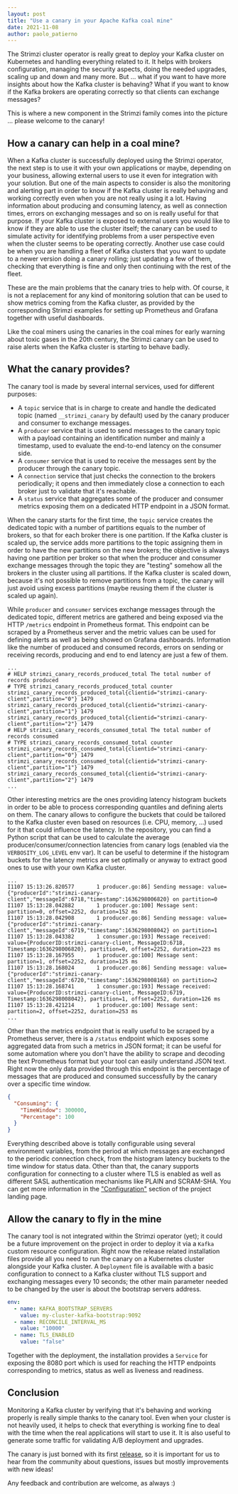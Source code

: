 ```yaml
---
layout: post
title: "Use a canary in your Apache Kafka coal mine"
date: 2021-11-08
author: paolo_patierno
---
```


The Strimzi cluster operator is really great to deploy your Kafka cluster on Kubernetes and handling everything related to it.
It helps with brokers configuration, managing the security aspects, doing the needed upgrades, scaling up and down and many more.
But ... what if you want to have more insights about how the Kafka cluster is behaving?
What if you want to know if the Kafka brokers are operating correctly so that clients can exchange messages?

This is where a new component in the Strimzi family comes into the picture ... please welcome to the canary!

<!--more-->

## How a canary can help in a coal mine?

When a Kafka cluster is successfully deployed using the Strimzi operator, the next step is to use it with your own applications or maybe, depending on your business, allowing external users to use it even for integration with your solution.
But one of the main aspects to consider is also the monitoring and alerting part in order to know if the Kafka cluster is really behaving and working correctly even when you are not really using it a lot.
Having information about producing and consuming latency, as well as connection times, errors on exchanging messages and so on is really useful for that purpose.
If your Kafka cluster is exposed to external users you would like to know if they are able to use the cluster itself; the canary can be used to simulate activity for identifying problems from a user perspective even when the cluster seems to be operating correctly.
Another use case could be when you are handling a fleet of Kafka clusters that you want to update to a newer version doing a canary rolling; just updating a few of them, checking that everything is fine and only then continuing with the rest of the fleet.

These are the main problems that the canary tries to help with.
Of course, it is not a replacement for any kind of monitoring solution that can be used to show metrics coming from the Kafka cluster, as provided by the corresponding Strimzi examples for setting up Prometheus and Grafana together with useful dashboards.

Like the coal miners using the canaries in the coal mines for early warning about toxic gases in the 20th century, the Strimzi canary can be used to raise alerts when the Kafka cluster is starting to behave badly.

## What the canary provides?

The canary tool is made by several internal services, used for different purposes:

* A `topic` service that is in charge to create and handle the dedicated topic (named `__strimzi_canary` by default) used by the canary producer and consumer to exchange messages.
* A `producer` service that is used to send messages to the canary topic with a payload containing an identification number and mainly a timestamp, used to evaluate the end-to-end latency on the consumer side.
* A `consumer` service that is used to receive the messages sent by the producer through the canary topic.
* A `connection` service that just checks the connection to the brokers periodically; it opens and then immediately close a connection to each broker just to validate that it's reachable.
* A `status` service that aggregates some of the producer and consumer metrics exposing them on a dedicated HTTP endpoint in a JSON format.

When the canary starts for the first time, the `topic` service creates the dedicated topic with a number of partitions equals to the number of brokers, so that for each broker there is one partition.
If the Kafka cluster is scaled up, the service adds more partitions to the topic assigning them in order to have the new partitions on the new brokers; the objective is always having one partition per broker so that when the producer and consumer exchange messages through the topic they are "testing" somehow all the brokers in the cluster using all partitions.
If the Kafka cluster is scaled down, because it's not possible to remove partitions from a topic, the canary will just avoid using excess partitions (maybe reusing them if the cluster is scaled up again).

While `producer` and `consumer` services exchange messages through the dedicated topic, different metrics are gathered and being exposed via the HTTP `/metrics` endpoint in Prometheus format.
This endpoint can be scraped by a Prometheus server and the metric values can be used for defining alerts as well as being showed on Grafana dashboards.
Information like the number of produced and consumed records, errors on sending or receiving records, producing and end to end latency are just a few of them.

```
...
# HELP strimzi_canary_records_produced_total The total number of records produced
# TYPE strimzi_canary_records_produced_total counter
strimzi_canary_records_produced_total{clientid="strimzi-canary-client",partition="0"} 1479
strimzi_canary_records_produced_total{clientid="strimzi-canary-client",partition="1"} 1479
strimzi_canary_records_produced_total{clientid="strimzi-canary-client",partition="2"} 1479
# HELP strimzi_canary_records_consumed_total The total number of records consumed
# TYPE strimzi_canary_records_consumed_total counter
strimzi_canary_records_consumed_total{clientid="strimzi-canary-client",partition="0"} 1479
strimzi_canary_records_consumed_total{clientid="strimzi-canary-client",partition="1"} 1479
strimzi_canary_records_consumed_total{clientid="strimzi-canary-client",partition="2"} 1479
...
```

Other interesting metrics are the ones providing latency histogram buckets in order to be able to process corresponding quantiles and defining alerts on them.
The canary allows to configure the buckets that could be tailored to the Kafka cluster even based on resources (i.e. CPU, memory, ...) used for it that could influence the latency.
In the repository, you can find a Python script that can be used to calculate the average producer/consumer/connection latencies from canary logs (enabled via the `VERBOSITY_LOG_LEVEL` env var).
It can be useful to determine if the histogram buckets for the latency metrics are set optimally or anyway to extract good ones to use with your own Kafka cluster.

```
...
I1107 15:13:26.820577       1 producer.go:86] Sending message: value={"producerId":"strimzi-canary-client","messageId":6718,"timestamp":1636298006820} on partition=0
I1107 15:13:28.042882       1 producer.go:100] Message sent: partition=0, offset=2252, duration=152 ms
I1107 15:13:28.042908       1 producer.go:86] Sending message: value={"producerId":"strimzi-canary-client","messageId":6719,"timestamp":1636298008042} on partition=1
I1107 15:13:28.043382       1 consumer.go:193] Message received: value={ProducerID:strimzi-canary-client, MessageID:6718, Timestamp:1636298006820}, partition=0, offset=2252, duration=223 ms
I1107 15:13:28.167955       1 producer.go:100] Message sent: partition=1, offset=2252, duration=125 ms
I1107 15:13:28.168024       1 producer.go:86] Sending message: value={"producerId":"strimzi-canary-client","messageId":6720,"timestamp":1636298008168} on partition=2
I1107 15:13:28.168741       1 consumer.go:193] Message received: value={ProducerID:strimzi-canary-client, MessageID:6719, Timestamp:1636298008042}, partition=1, offset=2252, duration=126 ms
I1107 15:13:28.421214       1 producer.go:100] Message sent: partition=2, offset=2252, duration=253 ms
...
```

Other than the metrics endpoint that is really useful to be scraped by a Prometheus server, there is a `/status` endpoint which exposes some aggregated data from such a metrics in JSON format; it can be useful for some automation where you don't have the ability to scrape and decoding the text Prometheus format but your tool can easily understand JSON text.
Right now the only data provided through this endpoint is the percentage of messages that are produced and consumed successfully by the canary over a specific time window.

```json
{
  "Consuming": {
    "TimeWindow": 300000,
    "Percentage": 100
  }
}
```

Everything described above is totally configurable using several environment variables, from the period at which messages are exchanged to the periodic connection check, from the histogram latency buckets to the time window for status data.
Other than that, the canary supports configuration for connecting to a cluster where TLS is enabled as well as different SASL authentication mechanisms like PLAIN and SCRAM-SHA.
You can get more information in the ["Configuration"]((https://github.com/strimzi/strimzi-canary#configuration)) section of the project landing page.

## Allow the canary to fly in the mine

The canary tool is not integrated within the Strimzi operator (yet); it could be a future improvement on the project in order to deploy it via a `Kafka` custom resource configuration.
Right now the release related installation files provide all you need to run the canary on a Kubernetes cluster alongside your Kafka cluster.
A `Deployment` file is available with a basic configuration to connect to a Kafka cluster without TLS support and exchanging messages every 10 seconds; the other main parameter needed to be changed by the user is about the bootstrap servers address.

```yaml
env:
  - name: KAFKA_BOOTSTRAP_SERVERS
    value: my-cluster-kafka-bootstrap:9092
  - name: RECONCILE_INTERVAL_MS
    value: "10000"
  - name: TLS_ENABLED
    value: "false"
```

Together with the deployment, the installation provides a `Service` for exposing the 8080 port which is used for reaching the HTTP endpoints corresponding to metrics, status as well as liveness and readiness.

## Conclusion

Monitoring a Kafka cluster by verifying that it's behaving and working properly is really simple thanks to the canary tool.
Even when your cluster is not heavily used, it helps to check that everything is working fine to deal with the time when the real applications will start to use it.
It is also useful to generate some traffic for validating A/B deployment and upgrades.

The canary is just borned with its first [release](https://github.com/strimzi/strimzi-canary/releases), so it is important for us to hear from the community about questions, issues but mostly improvements with new ideas!

Any feedback and contribution are welcome, as always :)
